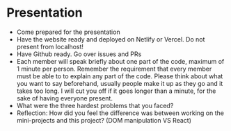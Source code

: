 # Presentation

- Come prepared for the presentation
- Have the website ready and deployed on Netlify or Vercel. Do not present from localhost!
- Have Github ready. Go over issues and PRs
- Each member will speak briefly about one part of the code, maximum of 1 minute per person. Remember the requirement that every member must be able to to explain any part of the code. Please think about what you want to say beforehand, usually people make it up as they go and it takes too long. I will cut you off if it goes longer than a minute, for the sake of having everyone present.
- What were the three hardest problems that you faced?
- Reflection: How did you feel the difference was between working on the mini-projects and this project? (DOM manipulation VS React)
